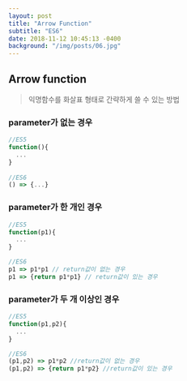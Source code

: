 ```yaml
---
layout: post
title: "Arrow Function"
subtitle: "ES6"
date: 2018-11-12 10:45:13 -0400
background: "/img/posts/06.jpg"
---
```

## Arrow function
> 익명함수를 화살표 형태로 간략하게 쓸 수 있는 방법

### parameter가 없는 경우
~~~javascript
//ES5
function(){
  ...
}
        
//ES6
() => {...}
~~~

### parameter가 한 개인 경우
~~~javascript
//ES5
function(p1){
  ...
} 

//ES6
p1 => p1*p1 // return값이 없는 경우
p1 => {return p1*p1} // return값이 있는 경우
~~~

### parameter가 두 개 이상인 경우
~~~javascript
//ES5
function(p1,p2){
  ...
}

//ES6
(p1,p2) => p1*p2 //return값이 없는 경우
(p1,p2) => {return p1*p2} //return값이 있는 경우
~~~